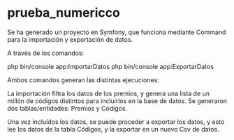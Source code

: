 # prueba_numericco

Se ha generado un proyecto en Symfony, que funciona mediante Command para la importación y exportación de datos.

A través de los comandos:

php bin/console app:ImportarDatos
php bin/console app:ExportarDatos

Ambos comandos generan las distintas ejecuciones:

La importación filtra los datos de los premios, y genera una lista de un millón de códigos distintos para incluirlos en la base de datos.
Se generaron dos tablas/entidades: Premios y Codigos.

Una vez incluídos los datos, se puede proceder a exportar los datos, y esto lee los datos de la tabla Códigos, y la exportar en un nuevo Csv de datos.


